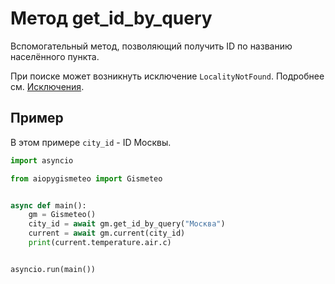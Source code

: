 # Метод get_id_by_query

Вспомогательный метод, позволяющий получить ID по названию населённого пункта.

При поиске может возникнуть исключение `LocalityNotFound`. Подробнее см. [Исключения](exceptions.md).

## Пример

В этом примере `city_id` - ID Москвы.

```python
import asyncio

from aiopygismeteo import Gismeteo


async def main():
    gm = Gismeteo()
    city_id = await gm.get_id_by_query("Москва")
    current = await gm.current(city_id)
    print(current.temperature.air.c)


asyncio.run(main())
```
